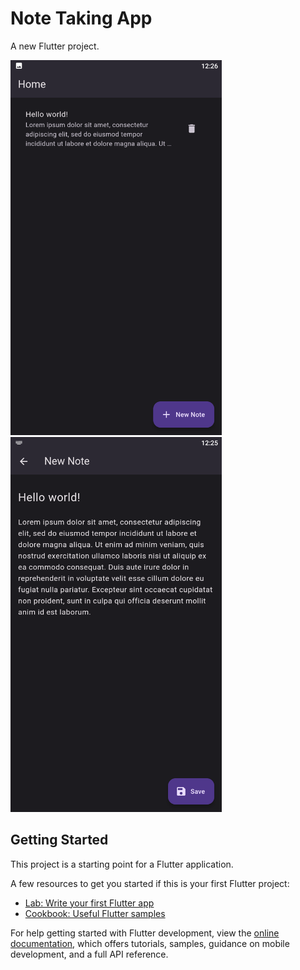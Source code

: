 # Note Taking App

A new Flutter project.


<img height=600 src="screenshots/Screenshot_2023.12.25_00.26.02.650.png">
<img height=600 src="screenshots/Screenshot_2023.12.25_00.25.53.618.png">


## Getting Started

This project is a starting point for a Flutter application.

A few resources to get you started if this is your first Flutter project:

- [Lab: Write your first Flutter app](https://docs.flutter.dev/get-started/codelab)
- [Cookbook: Useful Flutter samples](https://docs.flutter.dev/cookbook)

For help getting started with Flutter development, view the
[online documentation](https://docs.flutter.dev/), which offers tutorials,
samples, guidance on mobile development, and a full API reference.
